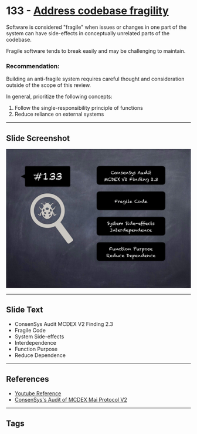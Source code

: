 
# 133 - [Address codebase fragility](./Address%20codebase%20fragility.md)

Software is considered "fragile" when issues or changes in one part of the system can have side-effects in conceptually unrelated parts of the codebase. 

Fragile software tends to break easily and may be challenging to maintain.
### Recommendation:
Building an anti-fragile system requires careful thought and consideration outside of the scope of this review. 

In general, prioritize the following concepts: 
1. Follow the single-responsibility principle of functions 
2. Reduce reliance on external systems
___
## Slide Screenshot
![133.png](../../images/8.%20Audit%20Findings%20201/133.png)
___
## Slide Text
- ConsenSys Audit MCDEX V2 Finding 2.3
- Fragile Code
- System Side-effects
- Interdependence
- Function Purpose
- Reduce Dependence
___
## References
- [Youtube Reference](https://youtu.be/yphqu2N35X4?t=698)
- [ConsenSys's Audit of MCDEX Mai Protocol V2](https://consensys.net/diligence/audits/2020/05/mcdex-mai-protocol-v2/#address-codebase-fragility)
___
## Tags
